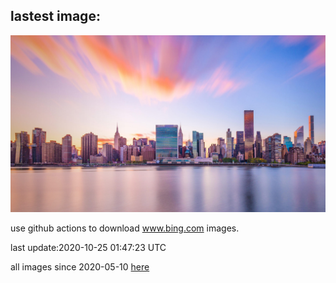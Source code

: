 ## lastest image:
![](images/UNBuilding.jpg)

use github actions to download www.bing.com images.

last update:2020-10-25 01:47:23 UTC

all images since 2020-05-10 [here](https://github.com/counter2015/bing-daily-images/tree/master/images) 
